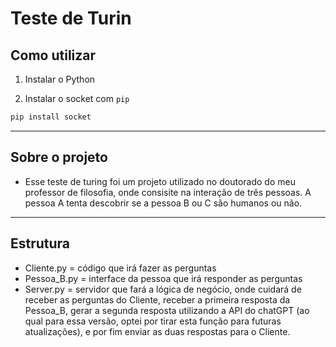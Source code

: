 # Teste de Turin

## Como utilizar
1. Instalar o Python

2. Instalar o socket com `pip`
  ```bash
  pip install socket
  ```

---

## Sobre o projeto

* Esse teste de turing foi um projeto utilizado no doutorado do meu professor de filosofia, onde consisite na interação de três pessoas. A pessoa A tenta descobrir se a pessoa B ou C são humanos ou não.  

---

## Estrutura
- Cliente.py = código que irá fazer as perguntas
- Pessoa_B.py = interface da pessoa que irá responder as perguntas
- Server.py = servidor que fará a lógica de negócio, onde cuidará de receber as perguntas do Cliente, receber a primeira resposta da Pessoa_B, gerar a segunda resposta utilizando a API do chatGPT (ao qual para essa versão, optei por tirar esta função para futuras atualizações), e por fim enviar as duas respostas para o Cliente.
